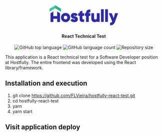 <h1 align="center">
<img src="logo.svg" width="220"/>

<br />

</h1>

<h4 align = "center">
  React Technical Test
</h4>

<p align="center">
  <img alt="GitHub top language" src="https://img.shields.io/github/languages/top/FLVieira/hostfully-react-test">
  
  <img alt="GitHub language count" src="https://img.shields.io/github/languages/count/FLVieira/hostfully-react-test">
  
  <img alt="Repository size" src="https://img.shields.io/github/repo-size/FLVieira/hostfully-react-test">

</p>

This application is a React technical test for a Software Developer position at Hostfully. The entire frontend was developed using the React library/framework.

## Installation and execution

1. git clone https://github.com/FLVieira/hostfully-react-test.git
2. cd hostfully-react-test
3. yarn
4. yarn start

## Visit application deploy

